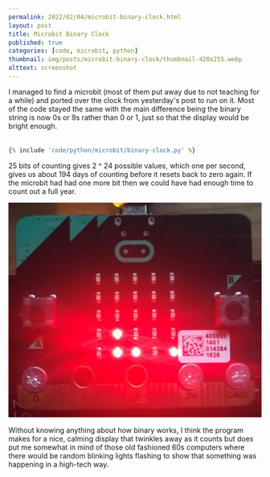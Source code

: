 ```yaml
---
permalink: 2022/02/04/microbit-binary-clock.html
layout: post
title: Microbit Binary Clock
published: true
categories: [code, microbit, python]
thumbnail: img/posts/microbit-binary-clock/thumbnail-420x255.webp
alttext: screenshot
---
```


I managed to find a microbit (most of them put away due to not teaching for a while) and ported over the clock from yesterday's 
post to run on it. Most of the code stayed the same with the main difference being the binary string is now 0s or 9s rather than 0 or 1, 
just so that the display would be bright enough.


```python

{% include 'code/python/microbit/binary-clock.py' %}

```

25 bits of counting gives 2 ^ 24 possible values, which one per second, gives us about 194 days of counting before it resets 
back to zero again. If the microbit had had one more bit then we could have had enough time to count out a full year.

![clock](/img/posts/microbit-binary-clock/clock.webp)

Without knowing anything about how binary works, I think the program makes for a nice, calming display that twinkles away 
as it counts but does put me somewhat in mind of those old fashioned 60s computers where there would be random blinking lights 
flashing to show that something was happening in a high-tech way.

